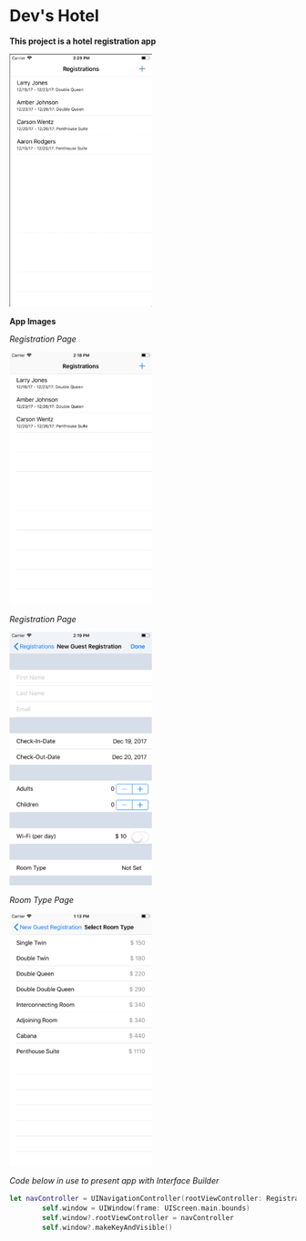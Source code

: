 # Dev's Hotel

**This project is a hotel registration app**

<img src="https://github.com/QuestCode/DevHotel/blob/master/DevHotel/App%20Images/Dev_Hotel.gif" width="250">

**App Images**

*Registration Page*

<img src="https://github.com/QuestCode/DevHotel/blob/master/DevHotel/App%20Images/Registrations_Page.png" width="250">

*Registration Page*

<img src="https://github.com/QuestCode/DevHotel/blob/master/DevHotel/App%20Images/New_Registration_Page.png" width="250">

*Room Type Page*

<img src="https://github.com/QuestCode/DevHotel/blob/master/DevHotel/App%20Images/Room_Type_Page.png" width="250">



*Code below in use to present app with Interface Builder*
```Swift
let navController = UINavigationController(rootViewController: RegistrationViewController())
        self.window = UIWindow(frame: UIScreen.main.bounds)
        self.window?.rootViewController = navController
        self.window?.makeKeyAndVisible()
```
